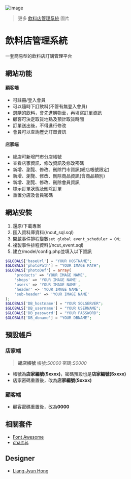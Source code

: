 ![image](https://i.imgur.com/sMzTOxQ.jpg)
> 更多 [飲料店管理系統](https://imgur.com/a/g623FcJ) 圖片 

# 飲料店管理系統

一套簡易型的飲料店訂購管理平台

## 網站功能

#### 顧客端
- 可註冊/登入會員
- 可以隨時下訂飲料(不管有無登入會員)
- 選購的飲料，會先進購物車，再填寫訂單資訊
- 顧客可決定取貨地點及預計取貨時間
- 訂單送出後，不得進行修改
- 會員可以查詢歷史訂單資訊

#### 店家端
- 總店可新增門市分店帳號
- 查看店家資訊、修改資訊及修改密碼
- 新增、瀏覽、修改、刪除門市資訊(總店帳號限定)
- 新增、瀏覽、修改、刪除商品資訊(含商品類別)
- 新增、瀏覽、修改、刪除會員資訊
- 標示訂單狀態及刪除訂單
- 重置分店及會員密碼


## 網站安裝
1. 還原/下載專案
2. 匯入資料庫資料(/ncut_sql.sql)
3. 開啟事件排程變數`set global event_scheduler = ON;`
3. 複製事件排程資料(/ncut_event.sql)
4. 建立/model/config.php並填入以下資訊
```php
$GLOBALS['baseUrl'] = "YOUR HOSTNAME";
$GLOBALS['photoPath'] = "YOUR IMAGE PATH";
$GLOBALS['photoDef'] = array(
	'products' => 'YOUR IMAGE NAME',
	'shops' => 'YOUR IMAGE NAME',
	'users' => 'YOUR IMAGE NAME',
	'header' => 'YOUR IMAGE NAME',
	'sub-header' => 'YOUR IMAGE NAME'
);
$GLOBALS['DB_hostname'] = "YOUR SQLSERVER";
$GLOBALS['DB_username'] = "YOUR USERNAME";
$GLOBALS['DB_password'] = "YOUR PASSWORD";
$GLOBALS['DB_dbname'] = "YOUR DBNAME";
```

## 預設帳戶
### 店家端
> **總店帳號** 帳號:_S0000_  密碼:_S0000_
- 帳號為**店家編號(Sxxxx)**，密碼預設也是**店家編號(Sxxxx)**
- 店家密碼重置後，改為**店家編號(Sxxxx)**

### 顧客端
- 顧客密碼重置後，改為**0000**

## 相關套件
- [Font Awesome](https://fontawesome.com/)
- [chart.js](https://www.chartjs.org/)

## Designer
- [Liang Jyun Hong](https://github.com/louishong)

